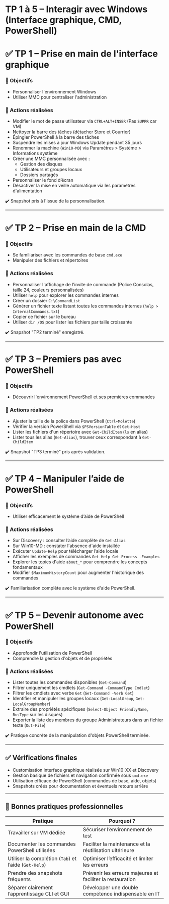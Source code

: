 # TP 1 à 5 – Interagir avec Windows (Interface graphique, CMD, PowerShell)

# ✅ TP 1 – Prise en main de l'interface graphique

### 🔹 Objectifs

- Personnaliser l'environnement Windows
- Utiliser MMC pour centraliser l'administration

### 🔹 Actions réalisées

- Modifier le mot de passe utilisateur via `CTRL+ALT+INSER` (Pas `SUPPR` car VM)
- Nettoyer la barre des tâches (détacher Store et Courrier)
- Épingler PowerShell à la barre des tâches
- Suspendre les mises à jour Windows Update pendant 35 jours
- Renommer la machine (`Win10-MD`) via Paramètres > Système > Informations système
- Créer une MMC personnalisée avec :
    - Gestion des disques
    - Utilisateurs et groupes locaux
    - Dossiers partagés
- Personnaliser le fond d’écran
- Désactiver la mise en veille automatique via les paramètres d'alimentation

✔️ Snapshot pris à l'issue de la personnalisation.

---

# ✅ TP 2 – Prise en main de la CMD

### 🔹 Objectifs

- Se familiariser avec les commandes de base `cmd.exe`
- Manipuler des fichiers et répertoires

### 🔹 Actions réalisées

- Personnaliser l'affichage de l'invite de commande (Police Consolas, taille 24, couleurs personnalisées)
- Utiliser `help` pour explorer les commandes internes
- Créer un dossier `C:\CommandList`
- Générer un fichier texte listant toutes les commandes internes (`help > InternalCommands.txt`)
- Copier ce fichier sur le bureau
- Utiliser `dir /OS` pour lister les fichiers par taille croissante

✔️ Snapshot "TP2 terminé" enregistré.

---

# ✅ TP 3 – Premiers pas avec PowerShell

### 🔹 Objectifs

- Découvrir l'environnement PowerShell et ses premières commandes

### 🔹 Actions réalisées

- Ajuster la taille de la police dans PowerShell (`Ctrl+Molette`)
- Vérifier la version PowerShell via `$PSVersionTable` et `Get-Host`
- Lister les fichiers d'un répertoire avec `Get-ChildItem` (`ls` en alias)
- Lister tous les alias (`Get-Alias`), trouver ceux correspondant à `Get-ChildItem`

✔️ Snapshot "TP3 terminé" pris après validation.

---

# ✅ TP 4 – Manipuler l’aide de PowerShell

### 🔹 Objectifs

- Utiliser efficacement le système d’aide de PowerShell

### 🔹 Actions réalisées

- Sur Discovery : consulter l’aide complète de `Get-Alias`
- Sur Win10-MD : constater l'absence d'aide installée
- Exécuter `Update-Help` pour télécharger l’aide locale
- Afficher les exemples de commandes `Get-Help Get-Process -Examples`
- Explorer les topics d'aide `about_*` pour comprendre les concepts fondamentaux
- Modifier `$MaximumHistoryCount` pour augmenter l'historique des commandes

✔️ Familiarisation complète avec le système d'aide PowerShell.

---

# ✅ TP 5 – Devenir autonome avec PowerShell

### 🔹 Objectifs

- Approfondir l'utilisation de PowerShell
- Comprendre la gestion d'objets et de propriétés

### 🔹 Actions réalisées

- Lister toutes les commandes disponibles (`Get-Command`)
- Filtrer uniquement les cmdlets (`Get-Command -CommandType Cmdlet`)
- Filtrer les cmdlets avec verbe `Get` (`Get-Command -Verb Get`)
- Identifier et manipuler les groupes locaux (`Get-LocalGroup`, `Get-LocalGroupMember`)
- Extraire des propriétés spécifiques (`Select-Object FriendlyName, BusType` sur les disques)
- Exporter la liste des membres du groupe Administrateurs dans un fichier texte (`Out-File`)

✔️ Pratique concrète de la manipulation d'objets PowerShell terminée.

---

## ✅ Vérifications finales

- Customisation interface graphique réalisée sur Win10-XX et Discovery
- Gestion basique de fichiers et navigation confirmée sous `cmd.exe`
- Utilisation efficace de PowerShell (commandes de base, aide, objets)
- Snapshots créés pour documentation et éventuels retours arrière

---

## 📌 Bonnes pratiques professionnelles

|Pratique|Pourquoi ?|
|---|---|
|Travailler sur VM dédiée|Sécuriser l’environnement de test|
|Documenter les commandes PowerShell utilisées|Faciliter la maintenance et la réutilisation ultérieure|
|Utiliser la complétion (`Tab`) et l’aide (`Get-Help`)|Optimiser l’efficacité et limiter les erreurs|
|Prendre des snapshots fréquents|Prévenir les erreurs majeures et faciliter la restauration|
|Séparer clairement l’apprentissage CLI et GUI|Développer une double compétence indispensable en IT|
